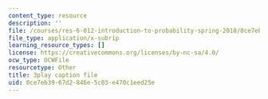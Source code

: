 ```yaml
---
content_type: resource
description: ''
file: /courses/res-6-012-introduction-to-probability-spring-2018/0ce7eb3967d2846e5c03e470c1eed25e_-630YTQEuCI.srt
file_type: application/x-subrip
learning_resource_types: []
license: https://creativecommons.org/licenses/by-nc-sa/4.0/
ocw_type: OCWFile
resourcetype: Other
title: 3play caption file
uid: 0ce7eb39-67d2-846e-5c03-e470c1eed25e
---
```

